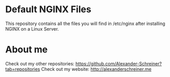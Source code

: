 # Default NGINX Files
This repository contains all the files you will find in /etc/nginx after installing NGINX on a Linux Server. 

# About me
Check out my other repositories: https://github.com/Alexander-Schreiner?tab=repositories
Check out my website: http://alexanderschreiner.me
